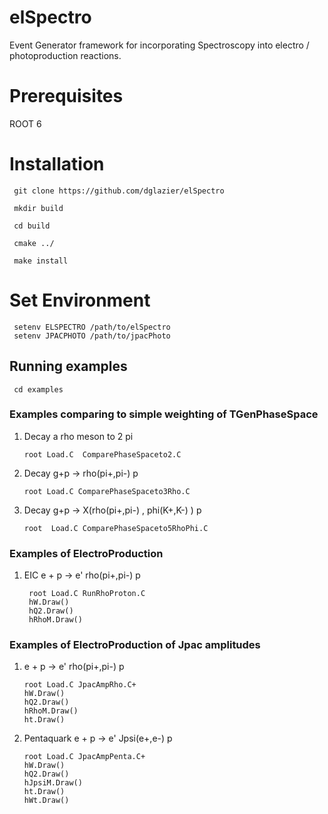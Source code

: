 # elSpectro 

Event Generator framework for incorporating Spectroscopy into electro / photoproduction reactions.

# Prerequisites

ROOT 6

# Installation

     git clone https://github.com/dglazier/elSpectro

     mkdir build

     cd build

     cmake ../

     make install

# Set Environment

     setenv ELSPECTRO /path/to/elSpectro
     setenv JPACPHOTO /path/to/jpacPhoto

## Running examples

     cd examples

### Examples comparing to simple weighting of TGenPhaseSpace

1) Decay a rho meson to 2 pi

       root Load.C  ComparePhaseSpaceto2.C

2) Decay g+p -> rho(pi+,pi-) p

       root Load.C ComparePhaseSpaceto3Rho.C

3) Decay g+p -> X(rho(pi+,pi-) , phi(K+,K-) ) p

       root  Load.C ComparePhaseSpaceto5RhoPhi.C

### Examples of ElectroProduction

1) EIC e + p -> e' rho(pi+,pi-) p

        root Load.C RunRhoProton.C
        hW.Draw()
        hQ2.Draw()
        hRhoM.Draw()

### Examples of ElectroProduction of Jpac amplitudes

1) e + p -> e' rho(pi+,pi-) p

       root Load.C JpacAmpRho.C+
       hW.Draw()
       hQ2.Draw()
       hRhoM.Draw()
       ht.Draw()

2) Pentaquark e + p -> e' Jpsi(e+,e-) p

       root Load.C JpacAmpPenta.C+
       hW.Draw()
       hQ2.Draw()
       hJpsiM.Draw()
       ht.Draw()
       hWt.Draw()
